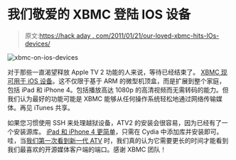 # 我们敬爱的 XBMC 登陆 IOS 设备

> 原文:[https://hack aday . com/2011/01/21/our-loved-xbmc-hits-IOs-devices/](https://hackaday.com/2011/01/21/our-beloved-xbmc-hits-ios-devices/)

![](../Images/5294c898da6c82b4cee383698c47b809.png "xbmc-on-ios-devices")

对于那些一直渴望释放 Apple TV 2 功能的人来说，等待已经结束了。 [XBMC 现可用于 iOS 设备](http://xbmc.org/theuni/2011/01/20/you-asked-for-it-xbmc-for-appletv2-ipad-iphone4/)。这不仅限于基于 ARM 的微型机顶盒，而是扩展到整个家庭，包括 iPad 和 iPhone 4。包括播放高达 1080p 的高清视频而无需转码的能力。但我们认为最好的功能可能是 XBMC 能够从任何操作系统轻松地通过网络传输媒体。再见 iTunes 共享。

如果您习惯使用 SSH 来处理越狱设备，ATV2 的安装会很容易，因为已经有了一个安装源库。 [iPad 和 iPhone 4 更简单](http://wiki.xbmc.org/index.php?title=Install_XBMC_on_iPhone/iPad)，只需在 Cydia 中添加库并安装即可。哇，当[我们第一次看到新一代 ATV](http://hackaday.com/2010/09/30/the-new-apple-tv/) 时，我们真的认为它需要更长的时间才能看到我们最喜欢的开源媒体客户端的端口。感谢 XBMC 团队！